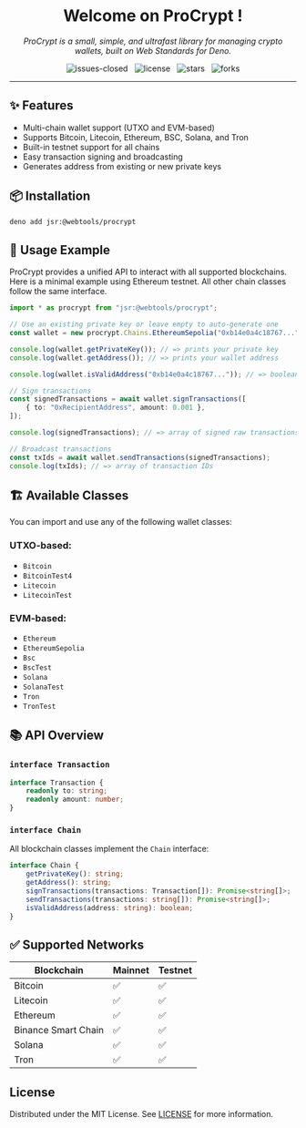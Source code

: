 <h1 align="center">Welcome on ProCrypt !</h1>

<p align="center">
    <em>
        ProCrypt is a small, simple, and ultrafast library for managing crypto wallets, built on Web Standards for Deno.
    </em>
</p>

<p align="center">
    <img src="https://img.shields.io/github/issues-closed/8borane8/webtools-procrypt.svg" alt="issues-closed" />
	&nbsp;
    <img src="https://img.shields.io/github/license/8borane8/webtools-procrypt.svg" alt="license" />
    &nbsp;
    <img src="https://img.shields.io/github/stars/8borane8/webtools-procrypt.svg" alt="stars" />
    &nbsp;
    <img src="https://img.shields.io/github/forks/8borane8/webtools-procrypt.svg" alt="forks" />
</p>

<hr>

## ✨ Features

- Multi-chain wallet support (UTXO and EVM-based)
- Supports Bitcoin, Litecoin, Ethereum, BSC, Solana, and Tron
- Built-in testnet support for all chains
- Easy transaction signing and broadcasting
- Generates address from existing or new private keys

## 📦 Installation

```bash
deno add jsr:@webtools/procrypt
```

## 🧠 Usage Example

ProCrypt provides a unified API to interact with all supported blockchains. Here is a minimal example using Ethereum
testnet. All other chain classes follow the same interface.

```ts
import * as procrypt from "jsr:@webtools/procrypt";

// Use an existing private key or leave empty to auto-generate one
const wallet = new procrypt.Chains.EthereumSepolia("0xb14e0a4c18767...");

console.log(wallet.getPrivateKey()); // => prints your private key
console.log(wallet.getAddress()); // => prints your wallet address

console.log(wallet.isValidAddress("0xb14e0a4c18767...")); // => boolean

// Sign transactions
const signedTransactions = await wallet.signTransactions([
	{ to: "0xRecipientAddress", amount: 0.001 },
]);

console.log(signedTransactions); // => array of signed raw transactions

// Broadcast transactions
const txIds = await wallet.sendTransactions(signedTransactions);
console.log(txIds); // => array of transaction IDs
```

## 🏗️ Available Classes

You can import and use any of the following wallet classes:

### UTXO-based:

- `Bitcoin`
- `BitcoinTest4`
- `Litecoin`
- `LitecoinTest`

### EVM-based:

- `Ethereum`
- `EthereumSepolia`
- `Bsc`
- `BscTest`
- `Solana`
- `SolanaTest`
- `Tron`
- `TronTest`

## 📚 API Overview

### `interface Transaction`

```ts
interface Transaction {
	readonly to: string;
	readonly amount: number;
}
```

### `interface Chain`

All blockchain classes implement the `Chain` interface:

```ts
interface Chain {
	getPrivateKey(): string;
	getAddress(): string;
	signTransactions(transactions: Transaction[]): Promise<string[]>;
	sendTransactions(transactions: string[]): Promise<string[]>;
	isValidAddress(address: string): boolean;
}
```

## ✅ Supported Networks

| Blockchain          | Mainnet | Testnet |
| ------------------- | ------- | ------- |
| Bitcoin             | ✅      | ✅      |
| Litecoin            | ✅      | ✅      |
| Ethereum            | ✅      | ✅      |
| Binance Smart Chain | ✅      | ✅      |
| Solana              | ✅      | ✅      |
| Tron                | ✅      | ✅      |

## License

Distributed under the MIT License. See [LICENSE](LICENSE) for more information.
